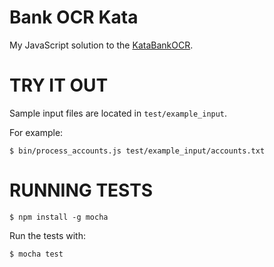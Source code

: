 Bank OCR Kata
=============
My JavaScript solution to the [KataBankOCR](http://codingdojo.org/cgi-bin/index.pl?KataBankOCR).

TRY IT OUT
==========
Sample input files are located in ```test/example_input```.

For example:

```
$ bin/process_accounts.js test/example_input/accounts.txt
```

RUNNING TESTS
=============
```
$ npm install -g mocha
```

Run the tests with:

```
$ mocha test
```
